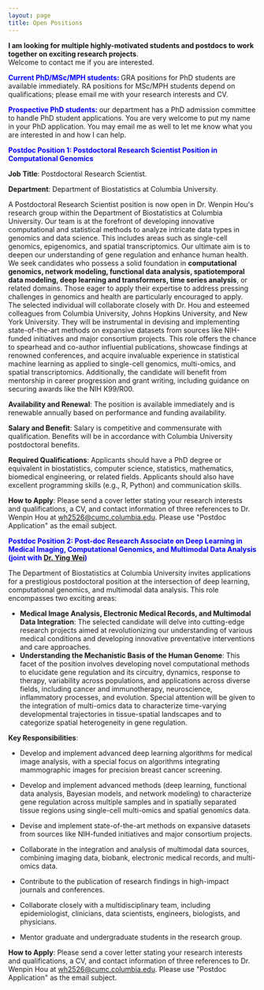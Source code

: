 ```yaml
---
layout: page
title: Open Positions 
---
```


**I am looking for multiple highly-motivated students and postdocs to work together on exciting research projects**.  
Welcome to contact me if you are interested. 

**<span style="color: blue;"> Current PhD/MSc/MPH students: </span>**  GRA positions for PhD students are available immediately. RA positions for MSc/MPH students depend on qualifications; please email me with your research interests and CV. 

**<span style="color: blue;"> Prospective PhD students: </span>**   our department has a PhD admission committee to handle PhD student applications. You are very welcome to put my name in your PhD application. You may email me as well to let me know what you are interested in and how I can help.

**<span style="color: blue;"> Postdoc Position 1: Postdoctoral Research Scientist Position in Computational Genomics </span>**

**Job Title**: Postdoctoral Research Scientist.

**Department**: Department of Biostatistics at Columbia University.

A Postdoctoral Research Scientist position is now open in Dr. Wenpin Hou's research group within the Department of Biostatistics at Columbia University. Our team is at the forefront of developing innovative computational and statistical methods to analyze intricate data types in genomics and data science. This includes areas such as single-cell genomics, epigenomics, and spatial transcriptomics. Our ultimate aim is to deepen our understanding of gene regulation and enhance human health. We seek candidates who possess a solid foundation in **computational genomics, network modeling, functional data analysis, spatiotemporal data modeling, deep learning and transformers, time series analysis**, or related domains. Those eager to apply their expertise to address pressing challenges in genomics and health are particularly encouraged to apply. The selected individual will collaborate closely with Dr. Hou and esteemed colleagues from Columbia University, Johns Hopkins University, and New York University. They will be instrumental in devising and implementing state-of-the-art methods on expansive datasets from sources like NIH-funded initiatives and major consortium projects. This role offers the chance to spearhead and co-author influential publications, showcase findings at renowned conferences, and acquire invaluable experience in statistical machine learning as applied to single-cell genomics, multi-omics, and spatial transcriptomics. Additionally, the candidate will benefit from mentorship in career progression and grant writing, including guidance on securing awards like the NIH K99/R00.

**Availability and Renewal**: The position is available immediately and is renewable annually based on performance and funding availability. 

**Salary and Benefit**: Salary is competitive and commensurate with qualification. Benefits will be in accordance with Columbia University postdoctoral benefits.

**Required Qualifications**: Applicants should have a PhD degree or equivalent in  biostatistics, computer science, statistics, mathematics, biomedical engineering, or related fields. Applicants should also have excellent programming skills (e.g., R, Python) and communication skills.

**How to Apply**: Please send a cover letter stating your research interests and qualifications, a CV, and contact information of three references to Dr. Wenpin Hou at wh2526@cumc.columbia.edu. Please use "Postdoc Application" as the email subject.


**<span style="color: blue;"> Postdoc Position 2: Post-doc Research Associate on Deep Learning in Medical Imaging, Computational Genomics, and Multimodal Data Analysis (joint with [Dr. Ying Wei](https://yingweistat.com/)) </span>**

The Department of Biostatistics at Columbia University invites applications for a prestigious postdoctoral position at the intersection of deep learning, computational genomics, and multimodal data analysis. This role encompasses two exciting areas:

* **Medical Image Analysis, Electronic Medical Records, and Multimodal Data Integration**: The selected candidate will delve into cutting-edge research projects aimed at revolutionizing our understanding of various medical conditions and developing innovative preventative interventions and care approaches.  
* **Understanding the Mechanistic Basis of the Human Genome**: This facet of the position involves developing novel computational methods to elucidate gene regulation and its circuitry, dynamics, response to therapy, variability across populations, and applications across diverse fields, including cancer and immunotherapy, neuroscience, inflammatory processes, and evolution. Special attention will be given to the integration of multi-omics data to characterize time-varying developmental trajectories in tissue-spatial landscapes and to categorize spatial heterogeneity in gene regulation. 
 

**Key Responsibilities**:

* Develop and implement advanced deep learning algorithms for medical image analysis, with a special focus on algorithms integrating mammographic images for precision breast cancer screening.

* Develop and implement advanced methods (deep learning, functional data analysis, Bayesian models, and network modeling) to characterize gene regulation across multiple samples and in spatially separated tissue regions using single-cell multi-omics and spatial genomics data.

* Devise and implement state-of-the-art methods on expansive datasets from sources like NIH-funded initiatives and major consortium projects.               

* Collaborate in the integration and analysis of multimodal data sources, combining imaging data, biobank,  electronic medical records, and multi-omics data.

* Contribute to the publication of research findings in high-impact journals and conferences.

* Collaborate closely with a multidisciplinary team, including epidemiologist, clinicians, data scientists, engineers, biologists, and physicians.

* Mentor graduate and undergraduate students in the research group.

**How to Apply**: Please send a cover letter stating your research interests and qualifications, a CV, and contact information of three references to Dr. Wenpin Hou at wh2526@cumc.columbia.edu. Please use "Postdoc Application" as the email subject.

